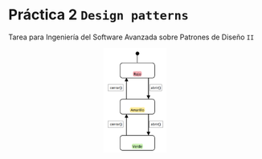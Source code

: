 # Práctica 2 `Design patterns`
Tarea para Ingeniería del Software Avanzada sobre Patrones de Diseño `II`
<br>

<p align="center">
	<img src="https://raw.githubusercontent.com/Archerd6/Practica-2--design-pattern/main/imgs/imagen-2.bmp" style="width:25%">
</p>


<br>
